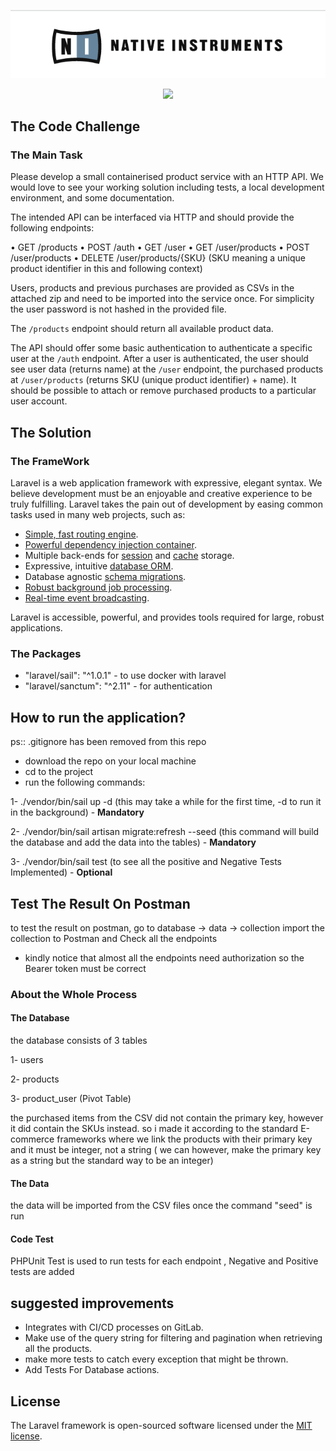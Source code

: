 <p align="center">
<a href="https://www.native-instruments.com/en/"><img src="native.png" alt="Native Instrument"></a>
</p>

<p align="center"><a href="https://laravel.com" target="_blank"><img src="https://raw.githubusercontent.com/laravel/art/master/logo-lockup/5%20SVG/2%20CMYK/1%20Full%20Color/laravel-logolockup-cmyk-red.svg" width="400"></a></p>

## The Code Challenge

### The Main Task

Please develop a small containerised product service with an HTTP API. We would love to see your working solution including tests, a local development environment, and some documentation.

The intended API can be interfaced via HTTP and should provide the following endpoints:

• GET /products
• POST /auth
• GET /user
• GET /user/products
• POST /user/products
• DELETE /user/products/{SKU}
(SKU meaning a unique product identifier in this and following context)

Users, products and previous purchases are provided as CSVs in the attached zip and need to be imported into the service once. For simplicity the user password is not hashed in the provided file.

The `/products` endpoint should return all available product data.

The API should offer some basic authentication to authenticate a specific user at the `/auth` endpoint. After a user is authenticated, the user should see user data (returns
name) at the `/user` endpoint, the purchased products at `/user/products` (returns SKU (unique product identifier) + name). It should be possible to attach or remove
purchased products to a particular user account.

## The Solution

### The FrameWork

Laravel is a web application framework with expressive, elegant syntax. We believe development must be an enjoyable and creative experience to be truly fulfilling. Laravel takes the pain out of development by easing common tasks used in many web projects, such as:

- [Simple, fast routing engine](https://laravel.com/docs/routing).
- [Powerful dependency injection container](https://laravel.com/docs/container).
- Multiple back-ends for [session](https://laravel.com/docs/session) and [cache](https://laravel.com/docs/cache) storage.
- Expressive, intuitive [database ORM](https://laravel.com/docs/eloquent).
- Database agnostic [schema migrations](https://laravel.com/docs/migrations).
- [Robust background job processing](https://laravel.com/docs/queues).
- [Real-time event broadcasting](https://laravel.com/docs/broadcasting).

Laravel is accessible, powerful, and provides tools required for large, robust applications.

### The Packages 

- "laravel/sail": "^1.0.1" - to use docker with laravel 
- "laravel/sanctum": "^2.11" - for authentication

## How to run the application?
ps:: .gitignore has been removed from this repo 
- download the repo on your local machine
- cd to the project 
- run the following commands:

 1- ./vendor/bin/sail up -d  (this may take a while for the first time, -d to run it in the background) - <b>Mandatory</b>
 
 2- ./vendor/bin/sail artisan migrate:refresh --seed (this command will build the database and add the data into the tables) - <b>Mandatory</b> 
 
 3- ./vendor/bin/sail test (to see all the positive and Negative Tests Implemented) - <b>Optional</b> 

## Test The Result On Postman

to test the result on postman, go to database -> data -> collection
import the collection to Postman and Check all the endpoints
- kindly notice that almost all the endpoints need authorization so the Bearer token must be correct

### About the Whole Process

#### The Database 
the database consists of 3 tables 

1- users

2- products

3- product_user (Pivot Table)

the purchased items from the CSV did not contain the primary key, however it did contain the SKUs instead.
so i made it according to the standard E-commerce frameworks where we link the products with their primary key and it must be integer, not a string ( we can however, make the primary key as a string but the standard way to be an integer)

#### The Data
the data will be imported from the CSV files once the command "seed" is run
  
#### Code Test
PHPUnit Test is used to run tests for each endpoint , Negative and Positive tests are added

## suggested improvements
- Integrates with CI/CD processes on GitLab.
- Make use of the query string for filtering and pagination when retrieving all the products.
- make more tests to catch every exception that might be thrown.
- Add Tests For Database actions.
 
## License
The Laravel framework is open-sourced software licensed under the [MIT license](https://opensource.org/licenses/MIT).
